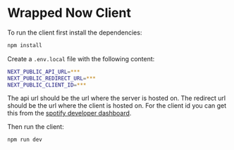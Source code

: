 # Wrapped Now Client

To run the client first install the dependencies:

```bash
npm install
```

Create a `.env.local` file with the following content:

```bash
NEXT_PUBLIC_API_URL=***
NEXT_PUBLIC_REDIRECT_URL=***
NEXT_PUBLIC_CLIENT_ID=***
```

The api url should be the url where the server is hosted on.
The redirect url should be the url where the client is hosted on.
For the client id you can get this from the [spotify developer dashboard](https://developer.spotify.com/).

Then run the client:

```bash
npm run dev
```
